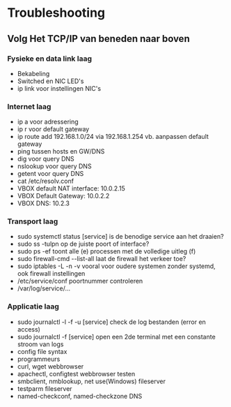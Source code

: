# Troubleshooting

## Volg Het TCP/IP van beneden naar boven

### Fysieke en data link laag

- Bekabeling
- Switched en NIC LED's
- ip link voor instellingen NIC's

### Internet laag

- ip a voor adressering
- ip r voor default gateway
- ip route add 192.168.1.0/24 via 192.168.1.254 vb. aanpassen default gateway
- ping tussen hosts en GW/DNS
- dig voor query DNS
- nslookup voor query DNS
- getent voor query DNS
- cat /etc/resolv.conf
- VBOX default NAT interface: 10.0.2.15
- VBOX Default Gateway: 10.0.2.2
- VBOX DNS: 10.2.3

### Transport laag

- sudo systemctl status [service] is de benodige service aan het draaien?
- sudo ss -tulpn op de juiste poort of interface?
- sudo ps -ef toont alle (e) processen met de volledige uitleg (f)
- sudo firewall-cmd --list-all laat de firewall het verkeer toe?
- sudo iptables -L -n -v vooral voor oudere systemen zonder systemd, ook firewall instellingen
- /etc/service/conf poortnummer controleren
- /var/log/service/...

### Applicatie laag
- sudo journalctl -l -f -u [service] check de log bestanden (error en access)
- sudo journalctl -f [service] open een 2de terminal met een constante stroom van logs
- config file syntax
- programmeurs
- curl, wget webbrowser
- apachectl, configtest webbrowser testen
- smbclient, nmblookup, net use(Windows) fileserver
- testparm fileserver
- named-checkconf, named-checkzone DNS
